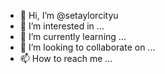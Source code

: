 - 👋 Hi, I’m @setaylorcityu
- 👀 I’m interested in ...
- 🌱 I’m currently learning ...
- 💞️ I’m looking to collaborate on ...
- 📫 How to reach me ...

<!---
setaylorcityu/setaylorcityu is a ✨ special ✨ repository because its `README.md` (this file) appears on your GitHub profile.
You can click the Preview link to take a look at your changes.
--->
